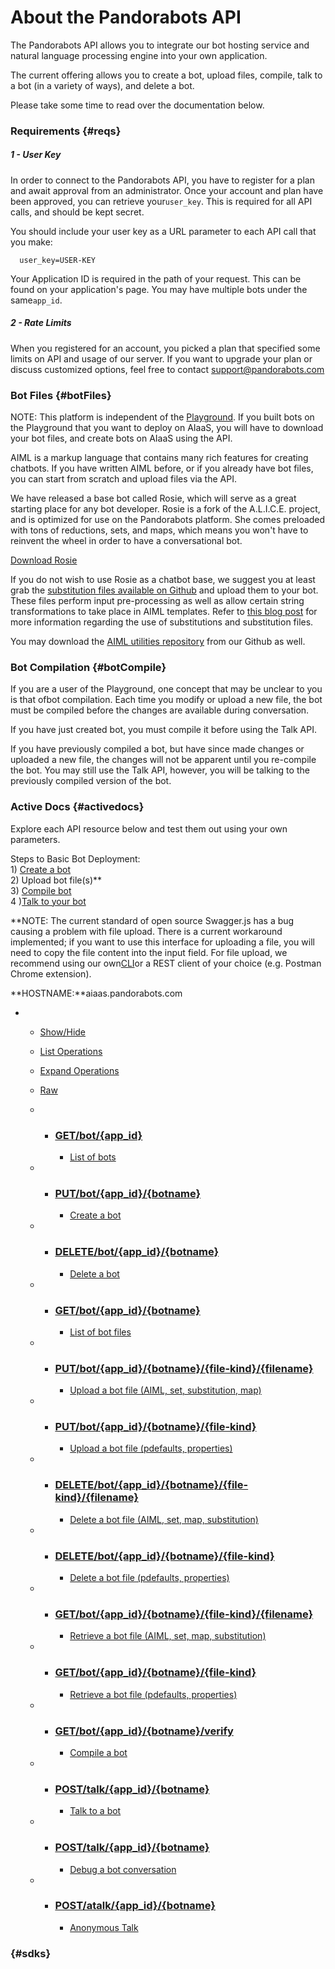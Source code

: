 # About the Pandorabots API

The Pandorabots API allows you to integrate our bot hosting service and natural language processing engine into your own application.

The current offering allows you to create a bot, upload files, compile, talk to a bot \(in a variety of ways\), and delete a bot.

Please take some time to read over the documentation below.

### Requirements {#reqs}

##### 1 - User Key

In order to connect to the Pandorabots API, you have to register for a plan and await approval from an administrator. Once your account and plan have been approved, you can retrieve your`user_key`. This is required for all API calls, and should be kept secret.

You should include your user key as a URL parameter to each API call that you make:

```
  user_key=USER-KEY
```

Your Application ID is required in the path of your request. This can be found on your application's page. You may have multiple bots under the same`app_id`.

##### 2 - Rate Limits

When you registered for an account, you picked a plan that specified some limits on API and usage of our server. If you want to upgrade your plan or discuss customized options, feel free to contact [support@pandorabots.com](mailto:support@pandorabots.com)

### Bot Files {#botFiles}

NOTE: This platform is independent of the [Playground](https://playground.pandorabots.com/). If you built bots on the Playground that you want to deploy on AIaaS, you will have to download your bot files, and create bots on AIaaS using the API.

AIML is a markup language that contains many rich features for creating chatbots. If you have written AIML before, or if you already have bot files, you can start from scratch and upload files via the API.

We have released a base bot called Rosie, which will serve as a great starting place for any bot developer. Rosie is a fork of the A.L.I.C.E. project, and is optimized for use on the Pandorabots platform. She comes preloaded with tons of reductions, sets, and maps, which means you won't have to reinvent the wheel in order to have a conversational bot.

[Download Rosie](https://github.com/pandorabots/rosie)

If you do not wish to use Rosie as a chatbot base, we suggest you at least grab the [substitution files available on Github](https://github.com/pandorabots/substitutions) and upload them to your bot. These files perform input pre-processing as well as allow certain string transformations to take place in AIML templates. Refer to [this blog post](http://blog.pandorabots.com/substitutions-and-sentence-splitting/) for more information regarding the use of substitutions and substitution files.

You may download the [AIML utilities repository](http://github.com/pandorabots/aiml-utilities) from our Github as well.

### Bot Compilation {#botCompile}

If you are a user of the Playground, one concept that may be unclear to you is that ofbot compilation. Each time you modify or upload a new file, the bot must be compiled before the changes are available during conversation.

If you have just created bot, you must compile it before using the Talk API.

If you have previously compiled a bot, but have since made changes or uploaded a new file, the changes will not be apparent until you re-compile the bot. You may still use the Talk API, however, you will be talking to the previously compiled version of the bot.

### Active Docs {#activedocs}

Explore each API resource below and test them out using your own parameters.

Steps to Basic Bot Deployment:  
1\) [Create a bot](https://developer.pandorabots.com/docs#!/pandorabots_api_swagger_1_3/createBot)  
2\) Upload bot file\(s\)\*\*  
3\) [Compile bot](https://developer.pandorabots.com/docs#!/pandorabots_api_swagger_1_3/compileBot)  
4 \)[Talk to your bot](https://developer.pandorabots.com/docs#!/pandorabots_api_swagger_1_3/talkBot)

\*\*NOTE: The current standard of open source Swagger.js has a bug causing a problem with file upload. There is a current workaround implemented; if you want to use this interface for uploading a file, you will need to copy the file content into the input field. For file upload, we recommend using our own[CLI](https://medium.com/pandorabots-blog/introducing-the-pandorabots-cli-215ed9d637af)or a REST client of your choice \(e.g. Postman Chrome extension\).

**HOSTNAME:**aiaas.pandorabots.com

* * [Show/Hide](https://developer.pandorabots.com/docs#!/pandorabots_api_swagger_1_3)
  * [List Operations](https://developer.pandorabots.com/docs#)
  * [Expand Operations](https://developer.pandorabots.com/docs#)
  * [Raw](https://developer.pandorabots.com/swagger/spec/pandorabots_api_swagger_1_3.json)

  * * ### [GET](https://developer.pandorabots.com/docs#!/pandorabots_api_swagger_1_3/listBots)[/bot/{app\_id}](https://developer.pandorabots.com/docs#!/pandorabots_api_swagger_1_3/listBots)

      * [List of bots](https://developer.pandorabots.com/docs#!/pandorabots_api_swagger_1_3/listBots)
  * * ### [PUT](https://developer.pandorabots.com/docs#!/pandorabots_api_swagger_1_3/createBot)[/bot/{app\_id}/{botname}](https://developer.pandorabots.com/docs#!/pandorabots_api_swagger_1_3/createBot)

      * [Create a bot](https://developer.pandorabots.com/docs#!/pandorabots_api_swagger_1_3/createBot)
  * * ### [DELETE](https://developer.pandorabots.com/docs#!/pandorabots_api_swagger_1_3/deleteBot)[/bot/{app\_id}/{botname}](https://developer.pandorabots.com/docs#!/pandorabots_api_swagger_1_3/deleteBot)

      * [Delete a bot](https://developer.pandorabots.com/docs#!/pandorabots_api_swagger_1_3/deleteBot)
  * * ### [GET](https://developer.pandorabots.com/docs#!/pandorabots_api_swagger_1_3/listBotFiles)[/bot/{app\_id}/{botname}](https://developer.pandorabots.com/docs#!/pandorabots_api_swagger_1_3/listBotFiles)

      * [List of bot files](https://developer.pandorabots.com/docs#!/pandorabots_api_swagger_1_3/listBotFiles)
  * * ### [PUT](https://developer.pandorabots.com/docs#!/pandorabots_api_swagger_1_3/uploadFile1)[/bot/{app\_id}/{botname}/{file-kind}/{filename}](https://developer.pandorabots.com/docs#!/pandorabots_api_swagger_1_3/uploadFile1)

      * [Upload a bot file \(AIML, set, substitution, map\)](https://developer.pandorabots.com/docs#!/pandorabots_api_swagger_1_3/uploadFile1)
  * * ### [PUT](https://developer.pandorabots.com/docs#!/pandorabots_api_swagger_1_3/uploadFile2)[/bot/{app\_id}/{botname}/{file-kind}](https://developer.pandorabots.com/docs#!/pandorabots_api_swagger_1_3/uploadFile2)

      * [Upload a bot file \(pdefaults, properties\)](https://developer.pandorabots.com/docs#!/pandorabots_api_swagger_1_3/uploadFile2)
  * * ### [DELETE](https://developer.pandorabots.com/docs#!/pandorabots_api_swagger_1_3/deleteBotFile1)[/bot/{app\_id}/{botname}/{file-kind}/{filename}](https://developer.pandorabots.com/docs#!/pandorabots_api_swagger_1_3/deleteBotFile1)

      * [Delete a bot file \(AIML, set, map, substitution\)](https://developer.pandorabots.com/docs#!/pandorabots_api_swagger_1_3/deleteBotFile1)
  * * ### [DELETE](https://developer.pandorabots.com/docs#!/pandorabots_api_swagger_1_3/deleteBotFile2)[/bot/{app\_id}/{botname}/{file-kind}](https://developer.pandorabots.com/docs#!/pandorabots_api_swagger_1_3/deleteBotFile2)

      * [Delete a bot file \(pdefaults, properties\)](https://developer.pandorabots.com/docs#!/pandorabots_api_swagger_1_3/deleteBotFile2)
  * * ### [GET](https://developer.pandorabots.com/docs#!/pandorabots_api_swagger_1_3/getBotFile1)[/bot/{app\_id}/{botname}/{file-kind}/{filename}](https://developer.pandorabots.com/docs#!/pandorabots_api_swagger_1_3/getBotFile1)

      * [Retrieve a bot file \(AIML, set, map, substitution\)](https://developer.pandorabots.com/docs#!/pandorabots_api_swagger_1_3/getBotFile1)
  * * ### [GET](https://developer.pandorabots.com/docs#!/pandorabots_api_swagger_1_3/getBotFile2)[/bot/{app\_id}/{botname}/{file-kind}](https://developer.pandorabots.com/docs#!/pandorabots_api_swagger_1_3/getBotFile2)

      * [Retrieve a bot file \(pdefaults, properties\)](https://developer.pandorabots.com/docs#!/pandorabots_api_swagger_1_3/getBotFile2)
  * * ### [GET](https://developer.pandorabots.com/docs#!/pandorabots_api_swagger_1_3/compileBot)[/bot/{app\_id}/{botname}/verify](https://developer.pandorabots.com/docs#!/pandorabots_api_swagger_1_3/compileBot)

      * [Compile a bot](https://developer.pandorabots.com/docs#!/pandorabots_api_swagger_1_3/compileBot)
  * * ### [POST](https://developer.pandorabots.com/docs#!/pandorabots_api_swagger_1_3/talkBot)[/talk/{app\_id}/{botname}](https://developer.pandorabots.com/docs#!/pandorabots_api_swagger_1_3/talkBot)

      * [Talk to a bot](https://developer.pandorabots.com/docs#!/pandorabots_api_swagger_1_3/talkBot)
  * * ### [POST](https://developer.pandorabots.com/docs#!/pandorabots_api_swagger_1_3/debugBot)[/talk/{app\_id}/{botname}](https://developer.pandorabots.com/docs#!/pandorabots_api_swagger_1_3/debugBot)

      * [Debug a bot conversation](https://developer.pandorabots.com/docs#!/pandorabots_api_swagger_1_3/debugBot)
  * * ### [POST](https://developer.pandorabots.com/docs#!/pandorabots_api_swagger_1_3/atalkBot)[/atalk/{app\_id}/{botname}](https://developer.pandorabots.com/docs#!/pandorabots_api_swagger_1_3/atalkBot)

      * [Anonymous Talk](https://developer.pandorabots.com/docs#!/pandorabots_api_swagger_1_3/atalkBot)

###  {#sdks}



